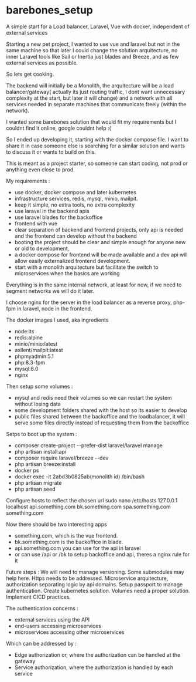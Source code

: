 # barebones_setup
A simple start for a Load balancer, Laravel, Vue with docker, independent of external services

Starting a new pet project, I wanted to use vue and laravel but not in the same machine so that later I could change the solution arquitecture, no inner Laravel tools like Sail or Inertia just blades and Breeze, and as few external services as possible.

So lets get cooking.

The backend will initially be a Monolith, the arquitecture will be a load balancer/gateway( actually its just routing traffic, I dont want unnecessary complexity at the start, but later it will change) and a network with all services needed in separate machines that communicate freely (within the network).

I wanted some barebones solution that would fit my requirements but I couldnt find it online, google couldnt help :(

So I ended up developing it, starting with the docker compose file. I want to share it in case someone else is searching for a similar solution and wants to discuss it or wants to build on this.

This is meant as a project starter, so someone can start coding, not prod or anything even close to prod.

My requirements :
- use docker, docker compose and later kubernetes
- infrastructure services, redis, mysql, minio, mailpit.
- keep it simple, no extra tools, no extra complexity
- use laravel in the backend apis
- use laravel blades for the backoffice
- frontend with vue
- clear separation of backend and frontend projects, only api is needed and the frontend can develop without the backend
- booting the project should be clear and simple enough for anyone new or old to development, 
- a docker compose for frontend will be made available and a dev api will allow easily externalized frontend development.
- start with a monolith arquitecture but facilitate the switch to microservices when the basics are working

Everything is in the same internal network, at least for now, if we need to segment networks we will do it later.

I choose nginx for the server in the load balancer as a reverse proxy, php-fpm in laravel, node in the frontend.

The docker images I used, aka ingredients
- node:lts
- redis:alpine
- minio/minio:latest
- axllent/mailpit:latest
- phpmyadmin:5.1
- php:8.3-fpm
- mysql:8.0
- nginx

Then setup some volumes :
- mysql and redis need their volumes so we can restart the system without losing data
- some development folders shared with the host so its easier to develop
- public files shared between the backoffice and the loadbalancer, it will serve some files directly instead of requesting them from the backoffice

Setps to boot up the system :
- composer create-project --prefer-dist laravel/laravel manage
- php artisan install:api
- composer require laravel/breeze --dev
- php artisan breeze:install
- docker ps
- docker exec -it 2abd3b0825ab(monolith id) /bin/bash
- php artisan migrate
- php artisan seed

Configure hosts to reflect the chosen url
sudo nano /etc/hosts
127.0.0.1       localhost api.something.com bk.something.com spa.something.com something.com

Now there should be two interesting apps
- something.com, which is the vue frontend.
- bk.something.com is the backoffice in blade.
- api.something.com you can use for the api in laravel
- or can use /api or /bk to setup backoffice and api, theres a nginx rule for it

Future steps :
We will need to manage versioning. Some submodules may help here.
Https needs to be addressed.
Microservice arquitecture, authorization separating logic by api domains.
Setup passport to manage authentication.
Create kubernetes solution.
Volumes need a proper solution.
Implement CICD practices.

The authentication concerns :
- external services using the API
- end-users accessing microservices
- microservices accessing other microservices

Which can be addressed by :
- Edge authorization or, where the authorization can be handled at the gateway
- Service authorization, where the authorization is handled by each service
